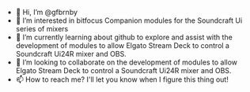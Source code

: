 - 👋 Hi, I’m @gfbrnby
- 👀 I’m interested in bitfocus Companion modules for the Soundcraft Ui series of mixers
- 🌱 I’m currently learning about github to explore and assist with the development of modules to allow Elgato Stream Deck to control a Soundcraft Ui24R mixer and OBS.
- 💞️ I’m looking to collaborate on the development of modules to allow Elgato Stream Deck to control a Soundcraft Ui24R mixer and OBS.
- 📫 How to reach me? I'll let you know when I figure this thing out!

<!---
gfbrnby/gfbrnby is a ✨ special ✨ repository because its `README.md` (this file) appears on your GitHub profile.
You can click the Preview link to take a look at your changes.
--->
